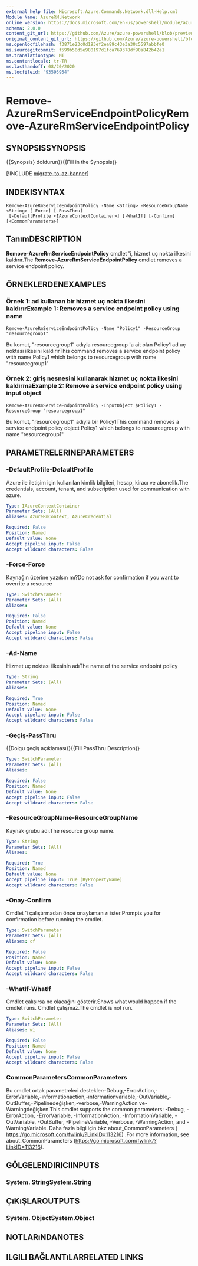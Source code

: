 ```yaml
---
external help file: Microsoft.Azure.Commands.Network.dll-Help.xml
Module Name: AzureRM.Network
online version: https://docs.microsoft.com/en-us/powershell/module/azurerm.network/remove-azurermserviceendpointpolicy
schema: 2.0.0
content_git_url: https://github.com/Azure/azure-powershell/blob/preview/src/ResourceManager/Network/Commands.Network/help/Remove-AzureRmServiceEndpointPolicy.md
original_content_git_url: https://github.com/Azure/azure-powershell/blob/preview/src/ResourceManager/Network/Commands.Network/help/Remove-AzureRmServiceEndpointPolicy.md
ms.openlocfilehash: f3871e23c0d193ef2ea89c43e3a30c5597abbfe0
ms.sourcegitcommit: f599b50d5e980197d1fca769378df90a842b42a1
ms.translationtype: MT
ms.contentlocale: tr-TR
ms.lasthandoff: 08/20/2020
ms.locfileid: "93593954"
---
```

# <span data-ttu-id="cc93b-101">Remove-AzureRmServiceEndpointPolicy</span><span class="sxs-lookup"><span data-stu-id="cc93b-101">Remove-AzureRmServiceEndpointPolicy</span></span>

## <span data-ttu-id="cc93b-102">SYNOPSIS</span><span class="sxs-lookup"><span data-stu-id="cc93b-102">SYNOPSIS</span></span>
<span data-ttu-id="cc93b-103">{{Synopsis} doldurun}}</span><span class="sxs-lookup"><span data-stu-id="cc93b-103">{{Fill in the Synopsis}}</span></span>

[!INCLUDE [migrate-to-az-banner](../../includes/migrate-to-az-banner.md)]

## <span data-ttu-id="cc93b-104">INDEKI</span><span class="sxs-lookup"><span data-stu-id="cc93b-104">SYNTAX</span></span>

```
Remove-AzureRmServiceEndpointPolicy -Name <String> -ResourceGroupName <String> [-Force] [-PassThru]
 [-DefaultProfile <IAzureContextContainer>] [-WhatIf] [-Confirm] [<CommonParameters>]
```

## <span data-ttu-id="cc93b-105">Tanım</span><span class="sxs-lookup"><span data-stu-id="cc93b-105">DESCRIPTION</span></span>
<span data-ttu-id="cc93b-106">**Remove-AzureRmServiceEndpointPolicy** cmdlet 'i, hizmet uç nokta ilkesini kaldırır.</span><span class="sxs-lookup"><span data-stu-id="cc93b-106">The **Remove-AzureRmServiceEndpointPolicy** cmdlet removes a service endpoint policy.</span></span>

## <span data-ttu-id="cc93b-107">ÖRNEKLERDEN</span><span class="sxs-lookup"><span data-stu-id="cc93b-107">EXAMPLES</span></span>

### <span data-ttu-id="cc93b-108">Örnek 1: ad kullanan bir hizmet uç nokta ilkesini kaldırır</span><span class="sxs-lookup"><span data-stu-id="cc93b-108">Example 1: Removes a service endpoint policy using name</span></span>
```
Remove-AzureRmServiceEndpointPolicy -Name "Policy1" -ResourceGroup "resourcegroup1"
```

<span data-ttu-id="cc93b-109">Bu komut, "resourcegroup1" adıyla resourcegroup 'a ait olan Policy1 ad uç noktası ilkesini kaldırır</span><span class="sxs-lookup"><span data-stu-id="cc93b-109">This command removes a service endpoint policy with name Policy1 which belongs to resourcegroup with name "resourcegroup1"</span></span>

### <span data-ttu-id="cc93b-110">Örnek 2: giriş nesnesini kullanarak hizmet uç nokta ilkesini kaldırma</span><span class="sxs-lookup"><span data-stu-id="cc93b-110">Example 2: Remove a service endpoint policy using input object</span></span>
```
Remove-AzureRmServiceEndpointPolicy -InputObject $Policy1 -ResourceGroup "resourcegroup1"
```

<span data-ttu-id="cc93b-111">Bu komut, "resourcegroup1" adıyla bir Policy1</span><span class="sxs-lookup"><span data-stu-id="cc93b-111">This command removes a service endpoint policy object Policy1 which belongs to resourcegroup with name "resourcegroup1"</span></span>

## <span data-ttu-id="cc93b-112">PARAMETRELERINE</span><span class="sxs-lookup"><span data-stu-id="cc93b-112">PARAMETERS</span></span>

### <span data-ttu-id="cc93b-113">-DefaultProfile</span><span class="sxs-lookup"><span data-stu-id="cc93b-113">-DefaultProfile</span></span>
<span data-ttu-id="cc93b-114">Azure ile iletişim için kullanılan kimlik bilgileri, hesap, kiracı ve abonelik.</span><span class="sxs-lookup"><span data-stu-id="cc93b-114">The credentials, account, tenant, and subscription used for communication with azure.</span></span>

```yaml
Type: IAzureContextContainer
Parameter Sets: (All)
Aliases: AzureRmContext, AzureCredential

Required: False
Position: Named
Default value: None
Accept pipeline input: False
Accept wildcard characters: False
```

### <span data-ttu-id="cc93b-115">-Force</span><span class="sxs-lookup"><span data-stu-id="cc93b-115">-Force</span></span>
<span data-ttu-id="cc93b-116">Kaynağın üzerine yazılsın mı?</span><span class="sxs-lookup"><span data-stu-id="cc93b-116">Do not ask for confirmation if you want to overrite a resource</span></span>

```yaml
Type: SwitchParameter
Parameter Sets: (All)
Aliases:

Required: False
Position: Named
Default value: None
Accept pipeline input: False
Accept wildcard characters: False
```

### <span data-ttu-id="cc93b-117">-Ad</span><span class="sxs-lookup"><span data-stu-id="cc93b-117">-Name</span></span>
<span data-ttu-id="cc93b-118">Hizmet uç noktası ilkesinin adı</span><span class="sxs-lookup"><span data-stu-id="cc93b-118">The name of the service endpoint policy</span></span>

```yaml
Type: String
Parameter Sets: (All)
Aliases:

Required: True
Position: Named
Default value: None
Accept pipeline input: False
Accept wildcard characters: False
```

### <span data-ttu-id="cc93b-119">-Geçiş</span><span class="sxs-lookup"><span data-stu-id="cc93b-119">-PassThru</span></span>
<span data-ttu-id="cc93b-120">{{Dolgu geçiş açıklaması}}</span><span class="sxs-lookup"><span data-stu-id="cc93b-120">{{Fill PassThru Description}}</span></span>

```yaml
Type: SwitchParameter
Parameter Sets: (All)
Aliases:

Required: False
Position: Named
Default value: None
Accept pipeline input: False
Accept wildcard characters: False
```

### <span data-ttu-id="cc93b-121">-ResourceGroupName</span><span class="sxs-lookup"><span data-stu-id="cc93b-121">-ResourceGroupName</span></span>
<span data-ttu-id="cc93b-122">Kaynak grubu adı.</span><span class="sxs-lookup"><span data-stu-id="cc93b-122">The resource group name.</span></span>

```yaml
Type: String
Parameter Sets: (All)
Aliases:

Required: True
Position: Named
Default value: None
Accept pipeline input: True (ByPropertyName)
Accept wildcard characters: False
```

### <span data-ttu-id="cc93b-123">-Onay</span><span class="sxs-lookup"><span data-stu-id="cc93b-123">-Confirm</span></span>
<span data-ttu-id="cc93b-124">Cmdlet 'i çalıştırmadan önce onaylamanızı ister.</span><span class="sxs-lookup"><span data-stu-id="cc93b-124">Prompts you for confirmation before running the cmdlet.</span></span>

```yaml
Type: SwitchParameter
Parameter Sets: (All)
Aliases: cf

Required: False
Position: Named
Default value: None
Accept pipeline input: False
Accept wildcard characters: False
```

### <span data-ttu-id="cc93b-125">-WhatIf</span><span class="sxs-lookup"><span data-stu-id="cc93b-125">-WhatIf</span></span>
<span data-ttu-id="cc93b-126">Cmdlet çalışırsa ne olacağını gösterir.</span><span class="sxs-lookup"><span data-stu-id="cc93b-126">Shows what would happen if the cmdlet runs.</span></span>
<span data-ttu-id="cc93b-127">Cmdlet çalışmaz.</span><span class="sxs-lookup"><span data-stu-id="cc93b-127">The cmdlet is not run.</span></span>

```yaml
Type: SwitchParameter
Parameter Sets: (All)
Aliases: wi

Required: False
Position: Named
Default value: None
Accept pipeline input: False
Accept wildcard characters: False
```

### <span data-ttu-id="cc93b-128">CommonParameters</span><span class="sxs-lookup"><span data-stu-id="cc93b-128">CommonParameters</span></span>
<span data-ttu-id="cc93b-129">Bu cmdlet ortak parametreleri destekler:-Debug,-ErrorAction,-ErrorVariable,-ınformationaction,-ınformationvariable,-OutVariable,-OutBuffer,-Pipelinedeğişken,-verbose,-WarningAction ve-Warningdeğişken.</span><span class="sxs-lookup"><span data-stu-id="cc93b-129">This cmdlet supports the common parameters: -Debug, -ErrorAction, -ErrorVariable, -InformationAction, -InformationVariable, -OutVariable, -OutBuffer, -PipelineVariable, -Verbose, -WarningAction, and -WarningVariable.</span></span>
<span data-ttu-id="cc93b-130">Daha fazla bilgi için bkz about_CommonParameters ( https://go.microsoft.com/fwlink/?LinkID=113216) .</span><span class="sxs-lookup"><span data-stu-id="cc93b-130">For more information, see about_CommonParameters (https://go.microsoft.com/fwlink/?LinkID=113216).</span></span>

## <span data-ttu-id="cc93b-131">GÖLGELENDIRICI</span><span class="sxs-lookup"><span data-stu-id="cc93b-131">INPUTS</span></span>

### <span data-ttu-id="cc93b-132">System. String</span><span class="sxs-lookup"><span data-stu-id="cc93b-132">System.String</span></span>


## <span data-ttu-id="cc93b-133">ÇıKıŞLAR</span><span class="sxs-lookup"><span data-stu-id="cc93b-133">OUTPUTS</span></span>

### <span data-ttu-id="cc93b-134">System. Object</span><span class="sxs-lookup"><span data-stu-id="cc93b-134">System.Object</span></span>

## <span data-ttu-id="cc93b-135">NOTLARıNDA</span><span class="sxs-lookup"><span data-stu-id="cc93b-135">NOTES</span></span>

## <span data-ttu-id="cc93b-136">ILGILI BAĞLANTıLAR</span><span class="sxs-lookup"><span data-stu-id="cc93b-136">RELATED LINKS</span></span>
